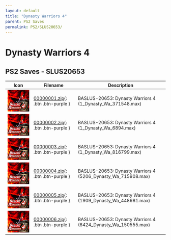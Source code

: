 ```yaml
---
layout: default
title: "Dynasty Warriors 4"
parent: PS2 Saves
permalink: PS2/SLUS20653/
---
```

# Dynasty Warriors 4

## PS2 Saves - SLUS20653

| Icon | Filename | Description |
|------|----------|-------------|
| ![Dynasty Warriors 4](icon0.png) | [00000001.zip](00000001.zip){: .btn .btn-purple } | BASLUS-20653: Dynasty Warriors 4 (1_Dynasty_Wa_371548.max) |
| ![Dynasty Warriors 4](icon0.png) | [00000002.zip](00000002.zip){: .btn .btn-purple } | BASLUS-20653: Dynasty Warriors 4 (1_Dynasty_Wa_6894.max) |
| ![Dynasty Warriors 4](icon0.png) | [00000003.zip](00000003.zip){: .btn .btn-purple } | BASLUS-20653: Dynasty Warriors 4 (1_Dynasty_Wa_816799.max) |
| ![Dynasty Warriors 4](icon0.png) | [00000004.zip](00000004.zip){: .btn .btn-purple } | BASLUS-20653: Dynasty Warriors 4 (5206_Dynasty_Wa_715908.max) |
| ![Dynasty Warriors 4](icon0.png) | [00000005.zip](00000005.zip){: .btn .btn-purple } | BASLUS-20653: Dynasty Warriors 4 (1909_Dynasty_Wa_448681.max) |
| ![Dynasty Warriors 4](icon0.png) | [00000006.zip](00000006.zip){: .btn .btn-purple } | BASLUS-20653: Dynasty Warriors 4 (6424_Dynasty_Wa_150555.max) |
